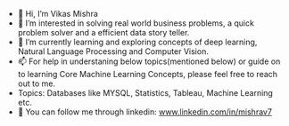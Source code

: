 - 👋 Hi, I’m Vikas Mishra
- 👀 I’m interested in solving real world business problems, a quick problem solver and a efficient data story teller.
- 🌱 I’m currently learning and exploring concepts of deep learning, Natural Language Processing and Computer Vision. 
- 📫 For help in understaning below topics(mentioned below) or guide on to learning Core Machine Learning Concepts, please feel free to reach out to me.
- Topics: Databases like MYSQL, Statistics, Tableau, Machine Learning etc.
- 🌱 You can follow me through linkedin:
www.linkedin.com/in/mishrav7


<!---
mishrav07/mishrav07 is a ✨ special ✨ repository because its `README.md` (this file) appears on your GitHub profile.
You can click the Preview link to take a look at your changes.
--->
